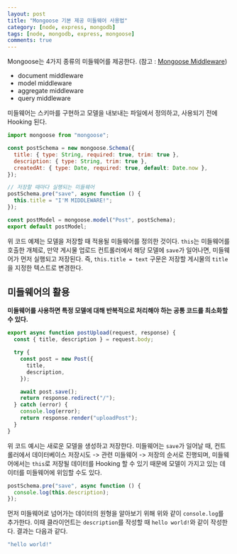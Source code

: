 ```yaml
---
layout: post
title: "Mongoose 기본 제공 미들웨어 사용법"
category: [node, express, mongodb]
tags: [node, mongodb, express, mongoose]
comments: true
---
```


Mongoose는 4가지 종류의 미들웨어를 제공한다. (참고 : [Mongoose Middleware](https://mongoosejs.com/docs/middleware.html))

- document middleware
- model middleware
- aggregate middleware
- query middleware

미들웨어는 스키마를 구현하고 모델을 내보내는 파일에서 정의하고, 사용되기 전에 Hooking 된다.

```javascript
import mongoose from "mongoose";

const postSchema = new mongoose.Schema({
  title: { type: String, required: true, trim: true },
  description: { type: String, trim: true },
  createdAt: { type: Date, required: true, default: Date.now },
});

// 저장할 때마다 실행되는 미들웨어
postSchema.pre("save", async function () {
  this.title = "I'M MIDDLEWARE!";
});

const postModel = mongoose.model("Post", postSchema);
export default postModel;
```

위 코드 예제는 모델을 저장할 때 적용될 미들웨어를 정의한 것이다. `this`는 미들웨어를 호출한 개체로, 만약 게시물 업로드 컨트롤러에서
해당 모델에 `save`가 일어나면, 미들웨어가 먼저 실행되고 저장된다. 즉, `this.title = text` 구문은 저장할 게시물의 `title`을 지정한 텍스트로 변경한다.

## 미들웨어의 활용

**미들웨어를 사용하면 특정 모델에 대해 반복적으로 처리해야 하는 공통 코드를 최소화할 수 있다.**

```javascript
export async function postUpload(request, response) {
  const { title, description } = request.body;

  try {
    const post = new Post({
      title,
      description,
    });

    await post.save();
    return response.redirect("/");
  } catch (error) {
    console.log(error);
    return response.render("uploadPost");
  }
}
```

위 코드 예시는 새로운 모델을 생성하고 저장한다. 미들웨어는 `save`가 일어날 때, 컨트롤러에서 데이터베이스 저장시도 -> 관련 미들웨어 -> 저장의 순서로 진행되며, 미들웨어에서는 `this`로 저장될 데이터를 Hooking 할 수 있기 때문에 모델이 가지고 있는 데이터를 미들웨어에 위임할 수도 있다.

```javascript
postSchema.pre("save", async function () {
  console.log(this.description);
});
```

먼저 미들웨어로 넘어가는 데이터의 원형을 알아보기 위해 위와 같이 `console.log`를 추가한다. 이때 클라이언트는 `description`를 작성할 때 `hello world!`와 같이 작성한다. 결과는 다음과 같다.

```bash
"hello world!"
```
